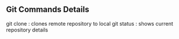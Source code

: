 ## Git Commands Details

  git clone : clones remote  repository to local
  git status : shows current repository details
